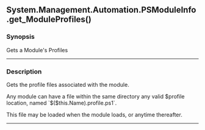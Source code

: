 System.Management.Automation.PSModuleInfo.get_ModuleProfiles()
--------------------------------------------------------------

### Synopsis
Gets a Module's Profiles

---

### Description

Gets the profile files associated with the module.

Any module can have a file within the same directory any valid $profile location, named `$($this.Name).profile.ps1`.

This file may be loaded when the module loads, or anytime thereafter.

---
